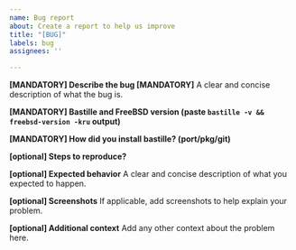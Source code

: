 ```yaml
---
name: Bug report
about: Create a report to help us improve
title: "[BUG]"
labels: bug
assignees: ''

---
```


**[MANDATORY] Describe the bug [MANDATORY]**
A clear and concise description of what the bug is.

**[MANDATORY] Bastille and FreeBSD version (paste ``bastille -v && freebsd-version -kru`` output)**

**[MANDATORY] How did you install bastille? (port/pkg/git)**

**[optional] Steps to reproduce?**

**[optional] Expected behavior**
A clear and concise description of what you expected to happen.

**[optional] Screenshots**
If applicable, add screenshots to help explain your problem.

**[optional]  Additional context**
Add any other context about the problem here.
